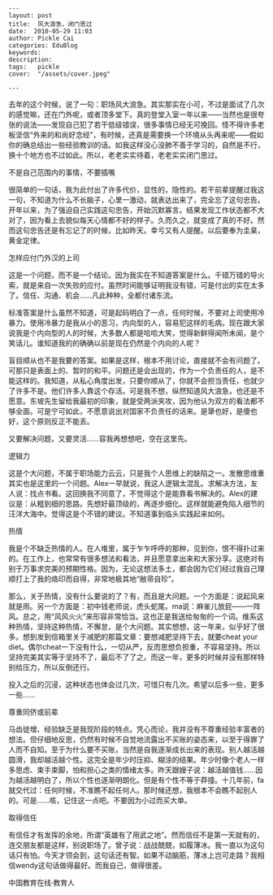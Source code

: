 
    ---
    layout: post  
    title:  风大浪急，闭门思过  
    date:  2010-05-29 11:03  
    author: Pickle Cai  
    categories: EduBlog  
    keywords: 
    description:   
    tags:	pickle   
    cover:  "/assets/cover.jpeg"  

    ---  
    
 去年的这个时候，说了一句：职场风大浪急。其实那实在小可，不过是面试了几次的感觉嘛，还在门外呢，或者顶多堂下。真的登堂入室一年以来——当然也是很夸张的说法——发现自己犯了若干低级错误，很多事情已经无可挽回。怪不得许多老板坚信“外来的和尚好念经”，有时候，还真是需要换一个环境从头再来呢——假如你的确总结出一些经验教训的话。如我这样没心没肺不善于学习的，自然是不行，换十个地方也不过如此。所以，老老实实待着，老老实实闭门思过。





不是自己范围内的事情，不要插嘴

很简单的一句话，我为此付出了许多代价，显性的，隐性的。若干前辈提醒过我这一句，不知道为什么不长脑子，心里一激动，就表达出来了，完全忘了这句忠告。开年以来，为了强迫自己实践这句忠告，开始沉默寡言。结果发现工作状态都不大对了，因为看上去貌似每天心情都不好的样子。久而久之，就变成了真的不好。然而这句忠告还是有忘记了的时候，比如昨天。幸亏又有人提醒。以后要奉为圭臬，黄金定律。





怎样应付门外汉的上司

这是一个问题，而不是一个结论。因为我实在不知道答案是什么。千错万错的导火索，就是来自一次失败的应付。虽然时间能够证明我没有错，可是付出的实在太多了。信任、沟通、机会……凡此种种，全都付诸东流。



标准答案是什么虽然不知道，可是起码明白了一点，任何时候，不要对上司使用冷暴力。使用冷暴力是我从小的恶习，内向型的人，容易犯这样的毛病。现在跟大家说我是个内向型的人的时候，大多数人都是哈哈大笑，觉得新鲜得闻所未闻，是个笑话儿。谁知道我的的确确以前是现在仍然是个内向的人呢？



盲目顺从也不是我要的答案。如果是这样，根本不用讨论，直接就不会有问题了。可那只是表面上的、暂时的和平。问题还是会出现的，作为一个负责任的人，是不能这样的。我知道，从私心角度出发，只要你顺从了，你就不会担当责任，也就少了许多不是。他们许多人靠这个存活。可是我不想，纵然知道风大浪急，也还是不愿意。东坡先生留给我最初的印象，就是受两派夹攻，因为他认为双方的看法都不够全面。可是宁可如此，不愿意说出对国家不负责任的话来。是犟也好，是傻也好，这个原则反正不能丢。



又要解决问题，又要灵活……容我再想想吧，空在这里先。





逻辑力

这是个大问题，不属于职场能力云云，只是我个人思维上的缺陷之一。发散思维重其实也是这里的一个问题。Alex一早就说，我这人逻辑太混乱。求解决方法，友人说：找点书看。这回换我不同意了，不觉得这个是能靠看书解决的。Alex的建议是：从粗到细的思路。先想好最顶级的，再逐步细化。这样就能避免陷入细节的汪洋大海中。觉得这是个不错的建议。不知道事到临头实践起来如何。





热情

我是个不缺乏热情的人。在人堆里，属于乍乍呼呼的那种，见到你，恨不得扑过来的。在工作上，也常常有很多想法和看法，并且愿意拿出来和大家分享。这绝对有别于万事求完美的预期性格。因为，无论这想法多土，都会因为它们经过我自己理顺打上了我的烙印而自得，非常地极其地“敝帚自珍”。



那么，关于热情，没有什么要说的了？有，而且是大问题。一个方面是：说起风来就是雨。另一个方面是：初中钱老师说，虎头蛇尾。ma说：麻雀儿放屁——一阵风。总之，用“风风火火”来形容非常恰当。这也正是我送给匆匆的一个词。维系这种热情，坚持这种热情，不懈怠，是个大问题。其实想想，这一年来，似乎好了很多。想到发到信箱里关于减肥的那篇文章：要想减肥坚持下去，就要cheat your diet。偶尔cheat一下没有什么，一切从严，反而思想负担重，不容易坚持。所以坚持完美其实等于坚持不了，最后不了了之。而这一年，更多的时候并没有那样特别给压力，所以反倒还行。



投入之后的沉浸，这种状态也体会过几次，可惜只有几次。希望以后多一些，更多一些……





尊重同侪或前辈

马齿徒增、经验缺乏是我现阶段的特点。凭心而论，我并没有不尊重经验丰富者的想法。但仔细地反思，仍然有时候不自觉地流露出不买账的姿态来，以至于得罪了人而不自知。至于为什么要不买账，当然是自我逐渐成长出来的表现。别人越活越圆滑，我却越活越个性。这完全是年少时压抑、糊涂的结果。年少时像个老人一样多思虑、束手束脚，怕和担心之类的情绪太多。昨天跟嫂子说：越活越值钱……因为越活越明白了，所以个性也逐渐明朗化。但是有个性不等于莽撞。十几年前，fa就交代过：任何时候，不准瞧不起任何人。那时候还想，我根本不会瞧不起别人的。可是……咳，记住这一点吧。不要因为小过而买大单。





取得信任

有信任才有发挥的余地，所谓“英雄有了用武之地”。然而信任不是第一天就有的，连交朋友都是这样，别说职场了。曾子说：战战兢兢，如履薄冰。我一直以为这句话只有怕。今天才领会到，这句话还有智。如果不动脑筋，薄冰上岂可走路？我相信wendy这句话做得最好。而我自己，做得很差。

		

		    
 中国教育在线·教育人

